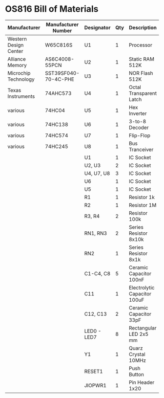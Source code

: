 # OS816 Bill of Materials


| Manufacturer          | Manufacturer Number  | Designator  |  Qty  |  Description                 | Case       |  
| --------------------- | -------------------- | ----------- |------ | ---------------------------- | ---------- |
| Western Design Center | W65C816S             | U1          |     1 | Processor                    | DIP-40     |
| Alliance Memory       | AS6C4008-55PCN       | U2          |     1 | Static RAM 512K              | DIP-32     |
| Microchip Technology  | SST39SF040-70-4C-PHE | U3          |     1 | NOR Flash 512K               | DIP-32     |
| Texas Instruments     | 74AHC573             | U4          |     1 | Octal Transparent Latch      | DIP-20     |
| various               | 74HC04               | U5          |     1 | Hex Inverter                 | DIP-14     |
| various               | 74HC138              | U6          |     1 | 3-to-8 Decoder               | DIP-16     |
| various               | 74HC574              | U7          |     1 | Flip-Flop                    | DIP-20     |
| various               | 74HC245              | U8          |     1 | Bus Tranceiver               | DIP-20     |
|                       |                      | U1          |     1 | IC Socket                    | DIP-40     |
|                       |                      | U2, U3      |     2 | IC Socket                    | DIP-32     |
|                       |                      | U4, U7, U8  |     3 | IC Socket                    | DIP-20     |
|                       |                      | U6          |     1 | IC Socket                    | DIP-16     |
|                       |                      | U5          |     1 | IC Socket                    | DIP-14     |
|                       |                      | R1          |     1 | Resistor 1k                  | 6mm        |
|                       |                      | R2          |     1 | Resistor 1M                  | 6mm        |
|                       |                      | R3, R4      |     2 | Resistor 100k                | 6mm        |
|                       |                      | RN1, RN3    |     2 | Series Resistor 8x10k        | SIP-9      |
|                       |                      | RN2         |     1 | Series Resistor 8x1k         | SIP-9      |
|                       |                      | C1-C4, C8   |     5 | Ceramic Capacitor 100nF      | disc 3mm   |
|                       |                      | C11         |     1 | Electrolytic Capacitor 100uF | radial 5mm |
|                       |                      | C12, C13    |     2 | Ceramic Capacitor 33pF       | disc 6mm   |
|                       |                      | LED0 - LED7 |     8 | Rectangular LED 2x5 mm       | 2x5x5 mm   |
|                       |                      | Y1          |     1 | Quarz Crystal 10MHz          | 10mm       |
|                       |                      | RESET1      |     1 | Push Button                  | 6x6mm      |
|                       |                      | JIOPWR1     |     1 | Pin Header 1x20              | rm 2.54mm  |
